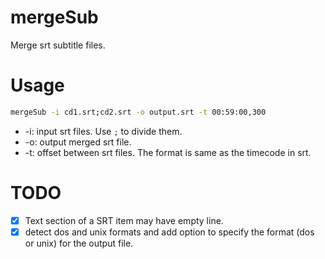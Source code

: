 # mergeSub

Merge srt subtitle files.

# Usage

```sh
mergeSub -i cd1.srt;cd2.srt -o output.srt -t 00:59:00,300
```

* -i: input srt files. Use `;` to divide them.
* -o: output merged srt file.
* -t: offset between srt files. The format is same as the timecode in srt.

# TODO
- [x] Text section of a SRT item may have empty line.
- [x] detect dos and unix formats and add option to specify the format (dos or unix)
  for the output file.
